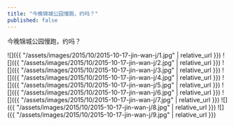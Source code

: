 ```yaml
---
title: "今晚锦城公园慢跑，约吗？"
published: false
---
```

今晚锦城公园慢跑，约吗？



![]({{ "/assets/images/2015/10/2015-10-17-jin-wan-j/1.jpg" | relative_url }})
![]({{ "/assets/images/2015/10/2015-10-17-jin-wan-j/2.jpg" | relative_url }})
![]({{ "/assets/images/2015/10/2015-10-17-jin-wan-j/3.jpg" | relative_url }})
![]({{ "/assets/images/2015/10/2015-10-17-jin-wan-j/4.jpg" | relative_url }})
![]({{ "/assets/images/2015/10/2015-10-17-jin-wan-j/5.jpg" | relative_url }})
![]({{ "/assets/images/2015/10/2015-10-17-jin-wan-j/6.jpg" | relative_url }})
![]({{ "/assets/images/2015/10/2015-10-17-jin-wan-j/7.jpg" | relative_url }})
![]({{ "/assets/images/2015/10/2015-10-17-jin-wan-j/8.jpg" | relative_url }})
![]({{ "/assets/images/2015/10/2015-10-17-jin-wan-j/9.jpg" | relative_url }})
